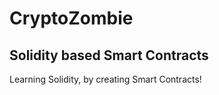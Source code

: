 # CryptoZombie
## Solidity based Smart Contracts</br>
Learning Solidity, by creating Smart Contracts!
